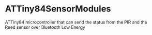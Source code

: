 # ATTiny84SensorModules
 ATTiny84 microcontroller that can send the status from the PIR and the Reed sensor over Bluetooth Low Energy
